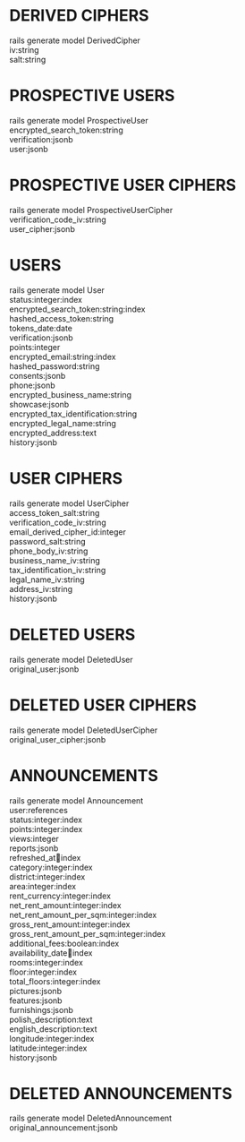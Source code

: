 # DERIVED CIPHERS
rails generate model DerivedCipher \
iv:string \
salt:string

# PROSPECTIVE USERS
rails generate model ProspectiveUser \
encrypted_search_token:string \
verification:jsonb \
user:jsonb

# PROSPECTIVE USER CIPHERS
rails generate model ProspectiveUserCipher \
verification_code_iv:string \
user_cipher:jsonb

# USERS
rails generate model User \
status:integer:index \
encrypted_search_token:string:index \
hashed_access_token:string \
tokens_date:date \
verification:jsonb \
points:integer \
encrypted_email:string:index \
hashed_password:string \
consents:jsonb \
phone:jsonb \
encrypted_business_name:string \
showcase:jsonb \
encrypted_tax_identification:string \
encrypted_legal_name:string \
encrypted_address:text \
history:jsonb

# USER CIPHERS
rails generate model UserCipher \
access_token_salt:string \
verification_code_iv:string \
email_derived_cipher_id:integer \
password_salt:string \
phone_body_iv:string \
business_name_iv:string \
tax_identification_iv:string \
legal_name_iv:string \
address_iv:string \
history:jsonb

# DELETED USERS
rails generate model DeletedUser \
original_user:jsonb

# DELETED USER CIPHERS
rails generate model DeletedUserCipher \
original_user_cipher:jsonb

# ANNOUNCEMENTS
rails generate model Announcement \
user:references \
status:integer:index \
points:integer:index \
views:integer \
reports:jsonb \
refreshed_at:date:index \
category:integer:index \
district:integer:index \
area:integer:index \
rent_currency:integer:index \
net_rent_amount:integer:index \
net_rent_amount_per_sqm:integer:index \
gross_rent_amount:integer:index \
gross_rent_amount_per_sqm:integer:index \
additional_fees:boolean:index \
availability_date:date:index \
rooms:integer:index \
floor:integer:index \
total_floors:integer:index \
pictures:jsonb \
features:jsonb \
furnishings:jsonb \
polish_description:text \
english_description:text \
longitude:integer:index \
latitude:integer:index \
history:jsonb

# DELETED ANNOUNCEMENTS
rails generate model DeletedAnnouncement \
original_announcement:jsonb
